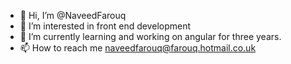 - 👋 Hi, I’m @NaveedFarouq
- 👀 I’m interested in front end development
- 🌱 I’m currently learning and working on angular for three years.
- 📫 How to reach me naveedfarouq@farouq.hotmail.co.uk

<!---
NaveedFarouq/NaveedFarouq is a ✨ special ✨ repository because its `README.md` (this file) appears on your GitHub profile.
You can click the Preview link to take a look at your changes.
--->

